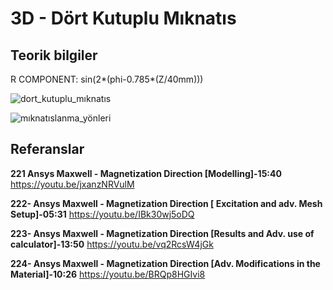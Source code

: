 # 3D - Dört Kutuplu Mıknatıs

## Teorik bilgiler
R COMPONENT: sin(2*(phi-0.785*(Z/40mm)))

![dort_kutuplu_mıknatıs](https://github.com/dagaca/Ansys-Maxwell-Portfolio/assets/80363244/ad407e8d-4351-42a2-9741-0b185a40714f)

![mıknatıslanma_yönleri](https://github.com/dagaca/Ansys-Maxwell-Portfolio/assets/80363244/ffb0482f-7fef-4971-919d-722866567658)

## Referanslar
**221 Ansys Maxwell - Magnetization Direction [Modelling]-15:40** 
https://youtu.be/jxanzNRVulM 

**222- Ansys Maxwell - Magnetization Direction [ Excitation and adv. Mesh Setup]-05:31** 
https://youtu.be/IBk30wj5oDQ 

**223- Ansys Maxwell - Magnetization Direction [Results and Adv. use of calculator]-13:50**
https://youtu.be/vq2RcsW4jGk 

**224- Ansys Maxwell - Magnetization Direction [Adv. Modifications in the Material]-10:26** 
https://youtu.be/BRQp8HGIvi8 
